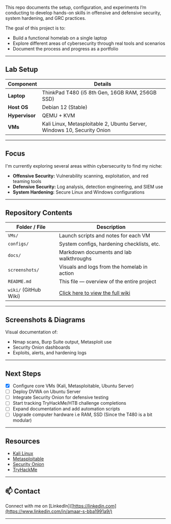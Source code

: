 This repo documents the setup, configuration, and experiments I’m conducting to develop hands-on skills in offensive and defensive security, system hardening, and GRC practices.

The goal of this project is to:
- Build a functional homelab on a single laptop
- Explore different areas of cybersecurity through real tools and scenarios
- Document the process and progress as a portfolio

---

## Lab Setup

| Component       | Details                                 |
|----------------|------------------------------------------|
| **Laptop**       | ThinkPad T480 (i5 8th Gen, 16GB RAM, 256GB SSD) |
| **Host OS**      | Debian 12 (Stable)                     |
| **Hypervisor**   | QEMU + KVM                             |
| **VMs**          | Kali Linux, Metasploitable 2, Ubuntu Server, Windows 10, Security Onion |

---

## Focus

I'm currently exploring several areas within cybersecurity to find my niche:

- **Offensive Security:** Vulnerability scanning, exploitation, and red teaming tools  
- **Defensive Security:** Log analysis, detection engineering, and SIEM use  
- **System Hardening:** Secure Linux and Windows configurations   

---

## Repository Contents

| Folder / File       | Description                                    |
|---------------------|------------------------------------------------|
| `VMs/`              | Launch scripts and notes for each VM          |
| `configs/`          | System configs, hardening checklists, etc.    |
| `docs/`             | Markdown documents and lab walkthroughs       |
| `screenshots/`      | Visuals and logs from the homelab in action   |
| `README.md`         | This file — overview of the entire project    |
| `wiki/` (GitHub Wiki) | [Click here to view the full wiki](../../wiki) |

---

## Screenshots & Diagrams

Visual documentation of:
- Nmap scans, Burp Suite output, Metasploit use
- Security Onion dashboards
- Exploits, alerts, and hardening logs

---

## Next Steps

- [x] Configure core VMs (Kali, Metasploitable, Ubuntu Server)
- [ ] Deploy DVWA on Ubuntu Server
- [ ] Integrate Security Onion for defensive testing
- [ ] Start tracking TryHackMe/HTB challenge completions
- [ ] Expand documentation and add automation scripts
- [ ] Upgrade computer hardware i.e RAM, SSD (Since the T480 is a bit modular)

---

## Resources

- [Kali Linux](https://www.kali.org/)
- [Metasploitable](https://sourceforge.net/projects/metasploitable/)
- [Security Onion](https://securityonionsolutions.com/)
- [TryHackMe](https://tryhackme.com/)

---

## 📫 Contact

Connect with me on [LinkedIn]([https://linkedin.com](https://www.linkedin.com/in/amaar-s-bba1991a9/)

---

